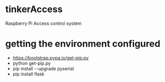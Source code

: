 # tinkerAccess
Raspberry Pi Access control system

# getting the environment configured
* https://bootstrap.pypa.io/get-pip.py
* python get-pip.py
*  pip install --upgrade pyserial
* pip install flask